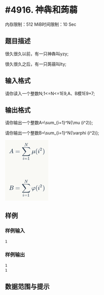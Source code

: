 # #4916. 神犇和蒟蒻

内存限制：512 MiB时间限制：10 Sec

## 题目描述

很久很久以前，有一只神犇叫yzy;

很久很久之后，有一只蒟蒻叫lty;

## 输入格式

请你读入一个整数N;1<=N<=1E9,A、B模1E9+7;

## 输出格式

请你输出一个整数A=\sum_{i=1}^N{\mu (i^2)};

请你输出一个整数B=\sum_{i=1}^N{\varphi (i^2)};

![](upload/201705/11.png)

## 样例

### 样例输入

    
    1
    

### 样例输出

    
    1
    1
    

## 数据范围与提示
